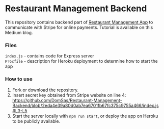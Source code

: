 # Restaurant Management Backend
This repository contains backend part of [Restaurant Management App](https://github.com/DomSas/Restaurant-Management-App) to communicate with Stripe for online payments. Tutorial is available on this Medium blog.

### Files

`index.js` - contains code for Express server  
`Procfile` - description for Heroku deployment to determine how to start the app

### How to use

1. Fork or download the repository.
2. Insert secret key obtained from Stripe website on line 4: 
https://github.com/DomSas/Restaurant-Management-Backend/blob/2eda4e39a80d0ab7ea6701fb67fc375c9755a466/index.js#L3-L5
3. Start the server locally with `npm run start`, or deploy the app on Heroku to be publicly available.
